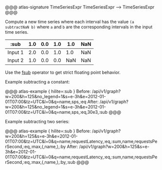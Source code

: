 @@@ atlas-signature
TimeSeriesExpr
TimeSeriesExpr
-->
TimeSeriesExpr
@@@

Compute a new time series where each interval has the value `(a subtractNaN b)` where `a`
and `b` are the corresponding intervals in the input time series.

:sub    | 1.0 | 0.0 | 1.0 | 1.0 | NaN |
---------|-----|-----|-----|-----|-----|
Input 1 | 2.0 | 0.0 | 1.0 | 1.0 | NaN |
Input 2 | 1.0 | 0.0 | 0.0 | NaN | NaN |

Use the [fsub](fsub.md) operator to get strict floating point behavior.

Example subtracting a constant:

@@@ atlas-example { hilite=:sub }
Before: /api/v1/graph?w=200&h=125&no_legend=1&s=e-3h&e=2012-01-01T07:00&tz=UTC&l=0&q=name,sps,:eq
After: /api/v1/graph?w=200&h=125&no_legend=1&s=e-3h&e=2012-01-01T07:00&tz=UTC&l=0&q=name,sps,:eq,30e3,:sub
@@@

Example subtracting two series:

@@@ atlas-example { hilite=:sub }
Before: /api/v1/graph?w=200&h=125&s=e-3h&e=2012-01-01T07:00&tz=UTC&l=0&q=name,requestLatency,:eq,:sum,name,requestsPerSecond,:eq,:max,(,name,),:by
After: /api/v1/graph?w=200&h=125&s=e-3h&e=2012-01-01T07:00&tz=UTC&l=0&q=name,requestLatency,:eq,:sum,name,requestsPerSecond,:eq,:max,(,name,),:by,:sub
@@@